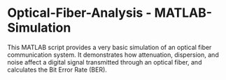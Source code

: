# Optical-Fiber-Analysis - MATLAB-Simulation
This MATLAB script provides a very basic simulation of an optical fiber communication system. It demonstrates how attenuation, dispersion, and noise affect a digital signal transmitted through an optical fiber, and calculates the Bit Error Rate (BER).
